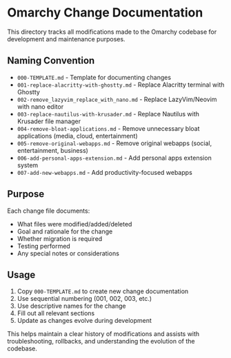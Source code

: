 # Omarchy Change Documentation

This directory tracks all modifications made to the Omarchy codebase for development and maintenance purposes.

## Naming Convention
- `000-TEMPLATE.md` - Template for documenting changes
- `001-replace-alacritty-with-ghostty.md` - Replace Alacritty terminal with Ghostty
- `002-remove_lazyvim_replace_with_nano.md` - Replace LazyVim/Neovim with nano editor
- `003-replace-nautilus-with-krusader.md` - Replace Nautilus with Krusader file manager
- `004-remove-bloat-applications.md` - Remove unnecessary bloat applications (media, cloud, entertainment)
- `005-remove-original-webapps.md` - Remove original webapps (social, entertainment, business)
- `006-add-personal-apps-extension.md` - Add personal apps extension system
- `007-add-new-webapps.md` - Add productivity-focused webapps

## Purpose
Each change file documents:
- What files were modified/added/deleted
- Goal and rationale for the change
- Whether migration is required
- Testing performed
- Any special notes or considerations

## Usage
1. Copy `000-TEMPLATE.md` to create new change documentation
2. Use sequential numbering (001, 002, 003, etc.)
3. Use descriptive names for the change
4. Fill out all relevant sections
5. Update as changes evolve during development

This helps maintain a clear history of modifications and assists with troubleshooting, rollbacks, and understanding the evolution of the codebase.